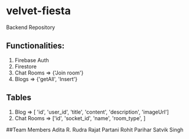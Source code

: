 # velvet-fiesta
Backend Repository

## Functionalities: 

1. Firebase Auth
2. Firestore
3. Chat Rooms => {'Join room'}
4. Blogs => {'getAll', 'Insert'}


## Tables

1. Blog => [ 'id', 'user_id', 'title', 'content', 'description', 'imageUrl']
2. Chat Rooms => ['id', 'socket_id', 'name', 'room_type', ]

##Team Members
Adita R. Rudra
Rajat Partani
Rohit Parihar
Satvik Singh
